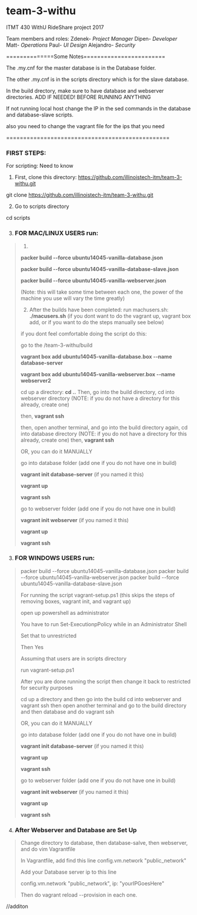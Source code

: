 # team-3-withu
ITMT 430 WithU RideShare project 2017

Team members and roles:
Zdenek- *Project Manager*
Dipen- *Developer*
Matt- *Operations*
Paul- *UI Design* 
Alejandro- *Security*

==============Some Notes========================

The .my.cnf for the master database is in the 
Database folder.

The other .my.cnf is in the scripts directory
which is for the slave database.

In the build drectory, make sure to have database
and webserver directories. ADD IF NEEDED! BEFORE 
RUNNING ANYTHING

If not running local host change the IP in
the sed commands in the database and 
database-slave scripts.

also you need to change the vagrant file
for the ips that you need

================================================

### FIRST STEPS: 
For scripting: Need to know

1. First, clone this directory:
https://github.com/illinoistech-itm/team-3-withu.git

git clone https://github.com/illinoistech-itm/team-3-withu.git

2. Go to scripts directory

cd scripts

3. ### FOR MAC/LINUX USERS run:
>
> 1.
><b>packer build --force ubuntu14045-vanilla-database.json</b>
>
><b>packer build --force ubuntu14045-vanilla-database-slave.json</b>
>
><b>packer build --force ubuntu14045-vanilla-webserver.json</b>
>
>(Note: this will take some time between each one, the power of the machine you use will vary the time greatly)
>
>
> 2. After the builds have been completed:
> run machusers.sh:
> <b>./macusers.sh</b>
> (if you dont want to do the vagrant up, vagrant box add, or if you want to do the steps manually see below)
>
>
>if you dont feel comfortable doing the script do this:
>
>go to the /team-3-withu/build
>
><b>vagrant box add ubuntu14045-vanilla-database.box --name database-server</b>
>
><b>vagrant box add ubuntu14045-vanilla-webserver.box --name webserver2</b>
>
>cd up a directory:
><b>cd ..</b>
>Then, go into the build directory, cd into webserver directory (NOTE: if you do not have a directory for this already, create one) 
>
> then, <b>vagrant ssh</b>
>
>then, open another terminal, and go into the build directory again, cd into database directory (NOTE: if you do not have a directory for this already, create one)
>then, <b>vagrant ssh</b>
>
>OR, you can do it MANUALLY
>
>go into database folder (add one if you do not have one in build)
>
><b>vagrant init database-server</b> (if you named it this)
>
><b>vagrant up</b>
>
><b>vagrant ssh</b>
>
>go to webserver folder (add one if you do not have one in build) 
>
><b>vagrant init webserver</b> (if you named it this)
>
><b>vagrant up</b> 
>
><b>vagrant ssh</b>

3. ### FOR WINDOWS USERS run:
>
>packer build --force ubuntu14045-vanilla-database.json
>packer build --force ubuntu14045-vanilla-webserver.json
 packer build --force ubuntu14045-vanilla-database-slave.json
>
>For running the script vagrant-setup.ps1 (this skips the steps of removing boxes, vagrant init, and vagrant up)
>
>open up powershell as administrator 
>
>You have to run Set-ExecutionpPolicy while in an Administrator Shell
>
>Set that to unrestricted
>
>Then Yes
>
>Assuming that users are in scripts directory
>
>run vagrant-setup.ps1
>
>After you are done running the script then change it back to restricted for security purposes
>
>cd up a directory and then go into the build cd into webserver and vagrant ssh
>then open another terminal and go to the build directory and then database and do vagrant ssh
>
>OR, you can do it MANUALLY
>
>go into database folder (add one if you do not have one in build)
>
><b>vagrant init database-server</b> (if you named it this)
>
><b>vagrant up</b>
>
><b>vagrant ssh</b>
>
>go to webserver folder (add one if you do not have one in build) 
>
><b>vagrant init webserver</b> (if you named it this)
>
><b>vagrant up</b> 
>
><b>vagrant ssh</b>

4. ### After Webserver and Database are Set Up
>Change directory to database, then database-salve, then webserver, and do vim Vagrantfile
>
>In Vagrantfile, add find this line config.vm.network "public_network"
>
>Add your Database server ip to this line
>
>config.vm.network "public_network", ip: "yourIPGoesHere"
>
>Then do vagrant reload --provision in each one.
>

//additon
